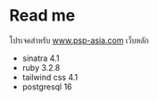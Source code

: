 # Read me

โปรเจคสำหรับ www.psp-asia.com เว็บหลัก

- sinatra 4.1
- ruby 3.2.8
- tailwind css 4.1
- postgresql 16